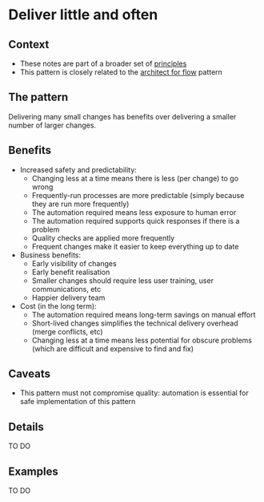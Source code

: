# Deliver little and often

## Context

* These notes are part of a broader set of [principles](../principles.md)
* This pattern is closely related to the [architect for flow](architect-for-flow.md) pattern

## The pattern

Delivering many small changes has benefits over delivering a smaller number of larger changes.

## Benefits

* Increased safety and predictability:
    * Changing less at a time means there is less (per change) to go wrong
    * Frequently-run processes are more predictable (simply because they are run more frequently)
    * The automation required means less exposure to human error
    * The automation required supports quick responses if there is a problem
    * Quality checks are applied more frequently
    * Frequent changes make it easier to keep everything up to date
* Business benefits:
    * Early visibility of changes
    * Early benefit realisation
    * Smaller changes should require less user training, user communications, etc
    * Happier delivery team
* Cost (in the long term):
    * The automation required means long-term savings on manual effort
    * Short-lived changes simplifies the technical delivery overhead (merge conflicts, etc)
    * Changing less at a time means less potential for obscure problems (which are difficult and expensive to find and fix)

## Caveats

* This pattern must not compromise quality: automation is essential for safe implementation of this pattern

## Details

TO DO

## Examples

TO DO
